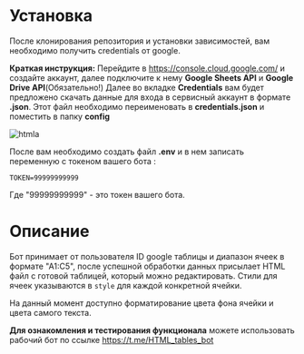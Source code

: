 # Установка
После клонирования репозитория и установки зависимостей, вам необходимо получить credentials от google. 

**Краткая инструкция:**
Перейдите в https://console.cloud.google.com/ и создайте аккаунт, далее подключите к нему **Google Sheets API** и **Google Drive API**(Обязательно!)
Далее во вкладке  **Credentials** вам будет предложено скачать данные для входа в сервисный аккаунт в формате **.json**.
Этот файл необходимо переименовать в **credentials.json** и поместить в папку **config**

<img src="https://i.ibb.co/3NDgS50/htmla.png" alt="htmla" border="0">

После вам необходимо создать файл **.env** и в нем записать переменную с токеном вашего бота :
```
TOKEN=99999999999
```
Где "99999999999" - это токен вашего бота.

# Описание
Бот принимает от пользователя ID google таблицы и диапазон ячеек в формате "А1:С5", после успешной обработки данных присылает HTML файл с готовой таблицей, который можно редактировать.
Стили для ячеек указываются в ```style``` для каждой конкретной ячейки.

На данный момент доступно форматирование цвета фона ячейки и цвета самого текста.

**Для ознакомления и тестирования функционала** можете использовать рабочий бот по ссылке https://t.me/HTML_tables_bot 